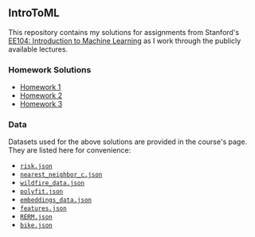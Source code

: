 ## IntroToML

This repository contains my solutions for assignments from Stanford's [EE104: Introduction to Machine Learning](http://ee104.stanford.edu) as I work through the publicly available lectures. 

### Homework Solutions

- [Homework 1](https://lhnguyen-vn.github.io/IntroToML/html/hw1.html)
- [Homework 2](https://lhnguyen-vn.github.io/IntroToML/html/hw2.html)
- [Homework 3](https://lhnguyen-vn.github.io/IntroToML/html/hw3.html)

### Data 

Datasets used for the above solutions are provided in the course's page. They are listed here for convenience:

 - [`risk.json`](https://lhnguyen-vn.github.io/IntroToML/data/risk.json)
 - [`nearest_neighbor_c.json`](https://lhnguyen-vn.github.io/IntroToML/data/nearest_neighbor_c.json)
 - [`wildfire_data.json`](https://lhnguyen-vn.github.io/IntroToML/data/wildfire_data.json)
 - [`polyfit.json`](https://lhnguyen-vn.github.io/IntroToML/data/polyfit.json)
 - [`embeddings_data.json`](https://lhnguyen-vn.github.io/IntroToML/data/embeddings_data.json)
 - [`features.json`](https://lhnguyen-vn.github.io/IntroToML/data/features.json)
 - [`RERM.json`](https://lhnguyen-vn.github.io/IntroToML/data/RERM.json)
 - [`bike.json`](https://lhnguyen-vn.github.io/IntroToML/data/bike.json)
